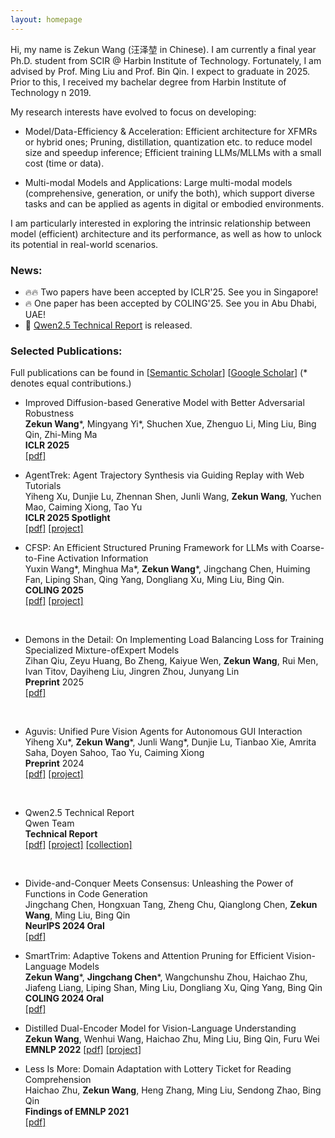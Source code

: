 ```yaml
---
layout: homepage
---
```


Hi, my name is Zekun Wang (汪泽堃 in Chinese). I am currently a final year Ph.D. student from SCIR @ Harbin Institute of Technology. Fortunately, I am advised by Prof. Ming Liu and Prof. Bin Qin. I expect to graduate in 2025. Prior to this, I received my bachelar degree from Harbin Institute of Technology n 2019.

My research interests have evolved to focus on developing: 
* Model/Data-Efficiency & Acceleration: Efficient architecture for XFMRs or hybrid ones; Pruning, distillation, quantization etc. to reduce model size and speedup inference; Efficient training LLMs/MLLMs with a small cost (time or data).

* Multi-modal Models and Applications: Large multi-modal models (comprehensive, generation, or unify the both), which support diverse tasks and can be applied as agents in digital or embodied environments.


I am particularly interested in exploring the intrinsic relationship between model (efficient) architecture and its performance, as well as how to unlock its potential in real-world scenarios.

 
### News:

* :fire::fire: Two papers have been accepted by ICLR'25. See you in Singapore!
* :fire: One paper has been accepted by COLING'25. See you in Abu Dhabi, UAE! 
* :rocket: [Qwen2.5 Technical Report](https://arxiv.org/abs/2412.15115) is released.

### Selected Publications:
Full publications can be found in [[Semantic Scholar](https://www.semanticscholar.org/author/Zekun-Wang/2108727290)] [[Google Scholar](https://scholar.google.com/citations?user=BrTJVdEAAAAJ)] (\* denotes equal contributions.)

* Improved Diffusion-based Generative Model with Better Adversarial Robustness <br>
**Zekun Wang**\*, Mingyang Yi\*, Shuchen Xue, Zhenguo Li, Ming Liu, Bing Qin, Zhi-Ming Ma<br>
**ICLR 2025** <br> 
[[pdf]](https://kugwzk.github.io/assets/pubs/iclr/2025/at_diff.pdf) <br>



* AgentTrek: Agent Trajectory Synthesis via Guiding Replay with Web Tutorials <br>
Yiheng Xu, Dunjie Lu, Zhennan Shen, Junli Wang, **Zekun Wang**, Yuchen Mao, Caiming Xiong, Tao Yu <br>
**ICLR 2025 Spotlight**<br>
[[pdf]](https://arxiv.org/abs/2412.09605)
[[project]](https://agenttrek.github.io) <br>

* CFSP: An Efficient Structured Pruning Framework for LLMs with Coarse-to-Fine Activation Information <br>
Yuxin Wang\*, Minghua Ma\*, **Zekun Wang**\*, Jingchang Chen, Huiming Fan, Liping Shan, Qing Yang, Dongliang Xu, Ming Liu, Bing Qin. <br>
**COLING 2025**<br>
[[pdf]](https://aclanthology.org/2025.coling-main.626.pdf)
[[project]](https://github.com/wyxscir/CFSP) 
<br>

* Demons in the Detail: On Implementing Load Balancing Loss for Training Specialized Mixture-ofExpert Models <br>
Zihan Qiu, Zeyu Huang, Bo Zheng, Kaiyue Wen, **Zekun Wang**, Rui Men, Ivan Titov, Dayiheng Liu, Jingren Zhou, Junyang Lin <br>
**Preprint** 2025 <br>
[[pdf]](https://arxiv.org/abs/2501.11873)
<br>


* Aguvis: Unified Pure Vision Agents for Autonomous GUI Interaction <br>
Yiheng Xu\*, **Zekun Wang**\*, Junli Wang\*, Dunjie Lu, Tianbao Xie, Amrita Saha, Doyen Sahoo, Tao Yu, Caiming Xiong <br>
**Preprint** 2024 <br>
[[pdf]](https://arxiv.org/abs/2412.04454)
[[project]](https://aguvis-project.github.io/) 
<br>

* Qwen2.5 Technical Report <br>
Qwen Team <br>
**Technical Report** <br>
[[pdf]](https://arxiv.org/abs/2412.15115)
[[project]](https://github.com/QwenLM/Qwen2.5)
[[collection]](https://huggingface.co/collections/Qwen/qwen25-66e81a666513e518adb90d9e)
<br>

* Divide-and-Conquer Meets Consensus: Unleashing the Power of Functions in Code Generation <br>
Jingchang Chen, Hongxuan Tang, Zheng Chu, Qianglong Chen, **Zekun Wang**, Ming Liu, Bing Qin <br>
**NeurIPS 2024 Oral** <br>
[[pdf]](https://arxiv.org/abs/2405.20092) <br>

* SmartTrim: Adaptive Tokens and Attention Pruning for Efficient Vision-Language Models <br>
**Zekun Wang**\*, **Jingchang Chen**\*, Wangchunshu Zhou, Haichao Zhu, Jiafeng Liang, Liping Shan, Ming Liu, Dongliang Xu, Qing Yang, Bing Qin <br>
**COLING 2024 Oral** <br>
[[pdf]](https://aclanthology.org/2024.lrec-main.1300.pdf) <br>

* Distilled Dual-Encoder Model for Vision-Language Understanding <br>
**Zekun Wang**, Wenhui Wang, Haichao Zhu, Ming Liu, Bing Qin, Furu Wei <br>
**EMNLP 2022**
[[pdf]](https://aclanthology.org/2022.emnlp-main.608.pdf)
[[project]](https://github.com/kugwzk/DiDE)

* Less Is More: Domain Adaptation with Lottery Ticket for Reading Comprehension <br>
Haichao Zhu, **Zekun Wang**, Heng Zhang, Ming Liu, Sendong Zhao, Bing Qin <br>
**Findings of EMNLP 2021** <br>
[[pdf]](https://aclanthology.org/2021.findings-emnlp.95/) <br>

<!-- ### Projects: -->


<!-- ### Experience -->

